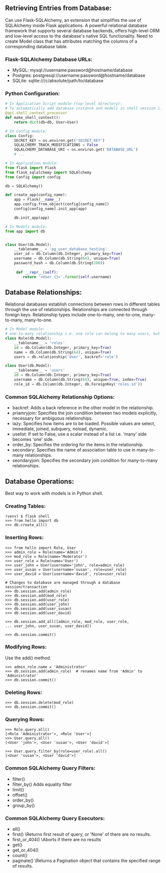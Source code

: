 ## Retrieving Entries from Database:
Can use Flask-SQLAlchemy, an extension that simplifies the use of SQLAlchemy inside Flask applications. A powerful relational database
framework that supports several database backends, offers high-level ORM and low-level access to the database's native SQL functionality. Need to create
Model class that has attributes matching the columns of a corresponding database table. 

### Flask-SQLAlchemy Database URLs:
- MySQL: mysql://username:password@hostname/database
- Postgres: postgresql://username:password@hostname/database
- SQLite: sqlite:///c/absolute/path/to/database

### Python Configuration:
```python
# In Application Script module (top-level directory):
# To automatically add database instance and models in shell session i.e. no need 'from model import User, Role'
@api.shell_context_processor
def make_shell_context():
    return dict(db=db, User=User)

# In Config module:
class Config:
    SECRET_KEY = os.environ.get('SECRET_KEY')
    SQLALCHEMY_TRACK_MODIFICATIONS = False
    SQLALCHEMY_DATABASE_URI = os.environ.get('DATABASE_URL')
    # ...

# In Application module:
from flask import Flask
from flask_sqlalchemy import SQLAlchemy
from Config import config

db = SQLAlchemy()

def create_app(config_name):
    app = Flask(__name__)
    app.config.from_object(config[config_name])
    config[config_name].init_app(app)

    db.init_app(app)

# In Models module:
from app import db


class User(db.Model):
    __tablename__ = 'pg_user_database_testing'
    user_id = db.Column(db.Integer, primary_key=True)
    username = db.Column(db.String(64), unique=True)
    password_hash = db.Column(db.String(200))
    
     def __repr__(self):
        return '<User {}>'.format(self.username)
```
## Database Relationships:
Relational databases establish connections between rows in different tables through the use of relationships. 
Relationships are connected through foreign keys. Relationship types include one-to-many, one-to-one, many-to-many, many-to-one.  
```python
# In Model module:
# one-to-many relationship i.e. one role can belong to many users, but each user can have only one role
class Role(db.Model):
    __tablename__ = 'roles'
    id = db.Column(db.Integer, primary_key=True)
    name = db.Column(db.String(64), unique=True)
    users = db.relationship('User', backref='role')

class User(db.Model):
    __tablename__ = 'users'
    id = db.Column(db.Integer, primary_key=True)
    username = db.Column(db.String(64), unique=True, index=True)
    role_id = db.Column(db.Integer, db.ForeignKey('roles.id'))

````
### Common SQLAlchemy Relationship Options:
- backref: Adds a back reference in the other model in the relationship.
- priamryjoin: Specifies the join condition between two models explicitly, necessary for ambiguous relationships.
- lazy: Specifies how items are to be loaded. Possible values are select, immediate, joined, subquery, noload, dynamic.
- uselist: If set to False, use a scalar instead of a list i.e. 'many' side becomes 'one' side.
- order_by: Specifies the ordering for the items in the relationship.
- secondary: Specifies the name of association table to use in many-to-many relationships.
- seondaryjoin: Specifies the secondary join condition for many-to-many relationships.

## Database Operations:
Best way to work with models is in Python shell.
### Creating Tables:
```
(venv) $ flask shell
>>> from hello import db
>>> db.create_all()
```
### Inserting Rows:
```
>>> from hello import Role, User
>>> admin_role = Role(name='Admin')
>>> mod_role = Role(name='Moderator')
>>> user_role = Role(name='User')
>>> user_john = User(username='john', role=admin_role)
>>> user_susan = User(username='susan', role=user_role)
>>> user_david = User(username='david', role=user_role)

# Changes to database are managed through a database session/transaction
>>> db.session.add(admin_role)
>>> db.session.add(mod_role)
>>> db.session.add(user_role)
>>> db.session.add(user_john)
>>> db.session.add(user_susan)
>>> db.session.add(user_david)

>>> db.session.add_all([admin_role, mod_role, user_role,
... user_john, user_susan, user_david])

>>> db.session.commit()
```
### Modifying Rows:
Use the add() method.
```
>>> admin_role.name = 'Administrator'
>>> db.session.add(admin_role)  # renames name from 'Admin' to 'Administrator'
>>> db.session.commit()
```
### Deleting Rows:
```
>>> db.session.delete(mod_role)
>>> db.session.commit()
```
### Querying Rows:
```
>>> Role.query.all()
[<Role 'Administrator'>, <Role 'User'>]
>>> User.query.all()
[<User 'john'>, <User 'susan'>, <User 'david'>]

>>> User.query.filter_by(role=user_role).all()
[<User 'susan'>, <User 'david'>]
```
### Common SQLAlchemy Query Filters:
- filter()
- filter_by()    Adds equality filter
- limit()
- offset()
- order_by()
- group_by()

### Common SQLAlchemy Query Executors:
- all()
- first()           \Returns first result of query, or 'None' of there are no results.
- first_or_404()    \Aborts if there are no results
- get()
- get_or_404()
- count()
- paginate()        \Returns a Pagination object that contains the specified range of results.




